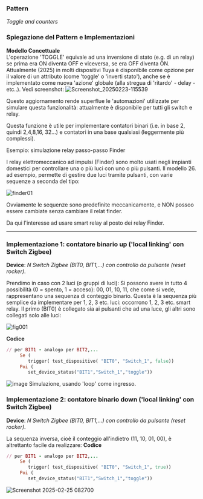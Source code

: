 ### Pattern 
_Toggle and counters_


### Spiegazione del Pattern e Implementazioni

**Modello Concettuale**  
L'operazione 'TOGGLE' equivale ad una inversione di stato (e.g. di un relay) se prima era ON diventa OFF e viceversa, se era OFF diventa ON.<br>
Attualmente (2025) in molti dispositivi Tuya è disponibile come opzione per il valore di un attributo (come 'toggle' o 'inverti stato'), anche se è implementato come nuova 'azione' globale (alla stregua di 'ritardo' - delay - etc..). Vedi screenshot:
![Screenshot_20250223-115539](https://github.com/user-attachments/assets/5f223434-b0f2-4e99-99ba-c380ac12b10a)

Questo aggiornamento rende superflue le 'automazioni' utilizzate per simulare questa funzionalità: attualmente è disponibile per tutti gli switch e relay.

Questa funzione è utile per implementare contatori binari (i.e. in base 2, quindi 2,4,8,16, 32...) e contatori in una base qualsiasi (leggermente più complessi).

Esempio: simulazione relay passo-passo Finder

I relay elettromeccanico ad impulsi (Finder) sono molto usati negli impianti domestici per controllare una o più luci con uno o più pulsanti. Il modello 26. ad esempio, permette di gestire due luci tramite pulsanti, con varie sequenze a seconda del tipo:

![finder01](https://github.com/user-attachments/assets/1fa05d9d-947a-4944-a6ed-d1b5cc226ee5)

Ovviamente le sequenze sono predefinite meccanicamente, e NON possoo essere cambiate senza cambiare il relat finder.

Da qui l'interesse ad usare smart relay al posto dei relay Finder.

---
### Implementazione 1: contatore binario up ('local linking' con Switch Zigbee)

**Device**:  _N Switch Zigbee (BIT0, BIT1,...) con controllo da pulsante (reset rocker)_.

Prendimo in caso con 2 luci (o gruppi di luci): Si possono avere in tutto 4 possibilità (0 = spento, 1 = acceso): 00, 01, 10, 11, che come si vede, rappresentano una sequenza di conteggio binario.
Questa è la sequenza più semplice da implementare per 1, 2, 3 etc. luci: occorrono 1, 2, 3 etc. smart relay. Il primo (BIT0) è collegato sia ai pulsanti che ad una luce, gli altri sono collegati solo alle luci:

![fig001](https://github.com/user-attachments/assets/08601739-e811-4408-8b76-de448febe187)

**Codice**
```ruby
// per BIT1 - analogo per BIT2,...
     Se ( 
        trigger( test_dispositivo( "BIT0", "Switch_1", false))
     Poi (
        set_device_status("BIT1","Switch_1","toggle"))
```
  ![image](https://github.com/user-attachments/assets/5107e6c2-f0ef-4927-b579-50bd101a3cd3)
Simulazione, usando 'loop' come ingresso.

### Implementazione 2: contatore binario down ('local linking' con Switch Zigbee)

**Device**:  _N Switch Zigbee (BIT0, BIT1,...) con controllo da pulsante (reset rocker)_.

La sequenza inversa, cioè il conteggio all'indietro (11, 10, 01, 00), è altrettanto facile da realizzare:
**Codice**
```ruby
// per BIT1 - analogo per BIT2,...
     Se ( 
        trigger( test_dispositivo( "BIT0", "Switch_1", true))
     Poi (
        set_device_status("BIT1","Switch_1","toggle"))
```
![Screenshot 2025-02-25 082700](https://github.com/user-attachments/assets/923caad3-f436-4a5b-99cf-ff0faa399aa6)
